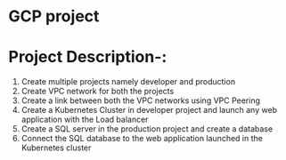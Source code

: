 # GCP project
# Project Description-:
1. Create multiple projects namely developer and production
2. Create VPC network for both the projects
3. Create a link between both the VPC networks using VPC Peering
4. Create a Kubernetes Cluster in developer project and launch any web application with the Load balancer
5. Create a SQL server in the production project and create a database
6. Connect the SQL database to the web application launched in the Kubernetes cluster
